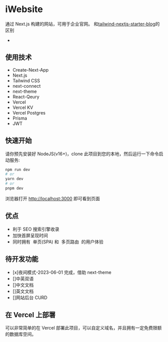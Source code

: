# iWebsite

通过 Next.js 构建的网站，可用于企业官网。
和[tailwind-nextjs-starter-blog](https://github.com/timlrx/tailwind-nextjs-starter-blog)的区别

-

## 使用技术

- Create-Next-App
- Next.js
- Tailwind CSS
- next-connect
- next-theme
- React-Qeury
- Vercel
- Vercel KV
- Vercel Postgres
- Prisma
- JWT

## 快速开始

请你预先安装好 NodeJS(v16+)，clone 此项目到您的本地，然后运行一下命令启动服务:

```bash
npm run dev
# or
yarn dev
# or
pnpm dev
```

浏览器打开 [http://localhost:3000](http://localhost:3000) 即可看到页面

## 优点

- 利于 SEO 搜索引擎收录
- 加快首屏呈现时间
- 同时拥有 ​​ 单页(SPA)​​​ 和 ​​ 多页路由 ​​ 的用户体验

## 待开发功能

- [x]夜间模式-2023-06-01 完成，借助 next-theme
- []中英双语
- []中文文档
- []英文文档
- []网站后台 CURD

## 在 Vercel 上部署

可以非常简单的在 Vercel 部署此项目，可以自定义域名，并且拥有一定免费限额的数据库空间。
